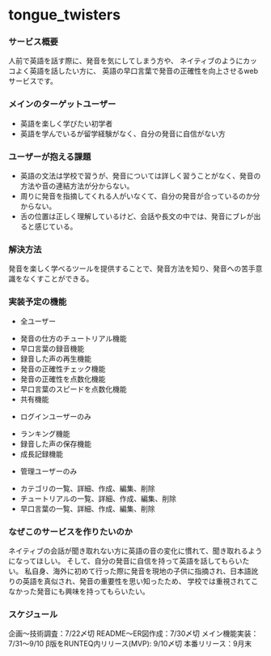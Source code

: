 # tongue_twisters

### サービス概要
人前で英語を話す際に、発音を気にしてしまう方や、
ネイティブのようにカッコよく英語を話したい方に、
英語の早口言葉で発音の正確性を向上させるwebサービスです。

### メインのターゲットユーザー
- 英語を楽しく学びたい初学者
- 英語を学んでいるが留学経験がなく、自分の発音に自信がない方

### ユーザーが抱える課題
- 英語の文法は学校で習うが、発音については詳しく習うことがなく、発音の方法や音の連結方法が分からない。
- 周りに発音を指摘してくれる人がいなくて、自分の発音が合っているのか分からない。
- 舌の位置は正しく理解しているけど、会話や長文の中では、発音にブレが出ると感じている。

### 解決方法
発音を楽しく学べるツールを提供することで、発音方法を知り、発音への苦手意識をなくすことができる。

### 実装予定の機能
- 全ユーザー
 * 発音の仕方のチュートリアル機能
 * 早口言葉の録音機能
 * 録音した声の再生機能
 * 発音の正確性チェック機能
 * 発音の正確性を点数化機能
 * 早口言葉のスピードを点数化機能
 * 共有機能

- ログインユーザーのみ
* ランキング機能
* 録音した声の保存機能
* 成長記録機能

- 管理ユーザーのみ
* カテゴリの一覧、詳細、作成、編集、削除
* チュートリアルの一覧、詳細、作成、編集、削除
* 早口言葉の一覧、詳細、作成、編集、削除

### なぜこのサービスを作りたいのか
ネイティブの会話が聞き取れない方に英語の音の変化に慣れて、聞き取れるようになってほしい。
そして、自分の発音に自信を持って英語を話してもらいたい。
私自身、海外に初めて行った際に発音を現地の子供に指摘され、日本語訛りの英語を真似され、発音の重要性を思い知ったため、
学校では重視されてこなかった発音にも興味を持ってもらいたい。

### スケジュール
企画〜技術調査：7/22〆切
README〜ER図作成：7/30〆切
メイン機能実装：7/31〜9/10
β版をRUNTEQ内リリース(MVP): 9/10〆切
本番リリース：9月末
